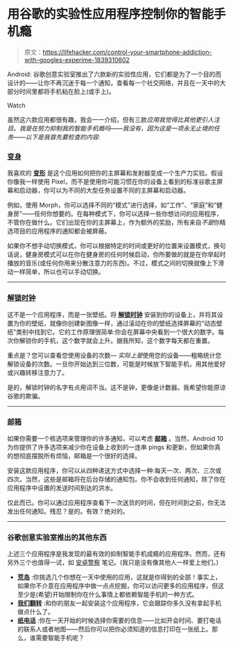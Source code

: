 # 用谷歌的实验性应用程序控制你的智能手机瘾

> 原文：<https://lifehacker.com/control-your-smartphone-addiction-with-googles-experime-1839310602>

Android: 谷歌创意实验室推出了六款新的实验性应用，它们都是为了一个目的而设计的——让你不再沉迷于每一个通知，查看每一个社交网络，并且在一天中的大部分时间里都将手机粘在脸上(或手上)。

Watch

虽然这六款应用都很有趣，我会一一介绍，但有三款*应用我觉得比其他更引人注目。我是在努力抑制我的智能手机瘾吗——我没有，因为这是一项永无止境的任务——以下是我首先要检查的内容:*

### [变身](https://play.google.com/store/apps/details?id=com.digitalwellbeingexperiments.morph)

我喜欢的 [**变形**](https://play.google.com/store/apps/details?id=com.digitalwellbeingexperiments.morph) 是这个应用如何把你的主屏幕和发射器变成一个生产力实验。假设你像我一样使用 Pixel，而不是使用你可能习惯在你的设备上看到的标准谷歌主屏幕和启动器，你可以为不同的大型任务设置不同的主屏幕和启动器。

例如，使用 Morph，你可以选择不同的“模式”进行选择，如“工作”、“家庭”和“健身房”——任何你想要的。在每种模式下，你可以选择一些你想访问的应用程序，不管你在做什么。它们出现在你的主屏幕上，作为额外的奖励，所有来自*不是*你精选项目的应用程序的通知都会被屏蔽。

如果你不想手动切换模式，你可以根据特定的时间或更好的位置来设置模式，换句话说，健身房模式可以在你在健身房的任何时候启动，你所要做的就是在你举起时播放的音乐(或任何你用来分散注意力的东西)。不过，模式之间的切换就像上下滑动一样简单，所以也可以手动切换。

* * *

### [解锁时钟](https://play.google.com/store/apps/details?id=com.digitalwellbeingexperiments.unlockclock)

这不是一个应用程序，而是一张壁纸。将 [**解锁时钟**](https://play.google.com/store/apps/details?id=com.digitalwellbeingexperiments.unlockclock) 安装到你的设备上，并将其设置为你的壁纸，就像你创建新图像一样，通过滚动在你的壁纸选择屏幕的“动态壁纸”类别中找到它。它的工作原理很简单:你会在屏幕中央看到一个很大的数字。每次你解锁你的手机，这个数字就会上升。据我所知，这个数字每天都在重置。

重点是？您可以查看您使用设备的次数— *实际上是*使用您的设备——粗略统计您解锁设备的次数。一旦你开始达到三位数，可能是时候放下智能手机，用其他爱好或兴趣转移注意力了。

是的，解锁时钟的名字有点用词不当。这不是钟，更像是计数器。我希望你能原谅谷歌的欺骗。

* * *

### [邮箱](https://play.google.com/store/apps/details?id=com.digitalwellbeingexperiments.postbox)

如果你需要一个核选项来管理你的许多通知，可以考虑 [**邮箱**](https://play.google.com/store/apps/details?id=com.digitalwellbeingexperiments.postbox) 。当然，Android 10 为你提供了许多选项来减少你在设备上收到的一连串 pings 和更新，但如果你真的想彻底摆脱所有烦恼，邮箱是一个很好的选择。

安装这款应用程序，你可以从四种递送方式中选择一种:每天一次、两次、三次或四次。当然，这些是邮箱将在后台存储的通知包。你不会收到任何通知，除了你在应用程序中设置的发送时间到达的洪水。

仅此而已。你可以通过应用程序查看下一次送货的时间，但在时间到之前，你无法发出任何通知。残忍？是的。有效？绝对的。

* * *

### 谷歌创意实验室推出的其他东西

上述三个应用程序是我发现的最有效的抑制智能手机成瘾的应用程序。然而，还有另外三个也值得一试，如 [安卓警察](https://www.androidpolice.com/2019/10/23/google-releases-5-experimental-digital-wellbeing-apps/) 笔记。(我只是没有像其他人一样爱上他们。)

*   [**荒岛**](https://play.google.com/store/apps/details?id=com.digitalwellbeingexperiments.desertisland) :你挑选几个你想在一天中使用的应用，这就是你得到的全部！事实上，如果你不介意在应用程序中做一点点挖掘，你可以访问更多的应用程序，但这至少是(希望)开始限制你在什么事情上都依赖智能手机的一种方式。
*   [**我们翻转**](https://play.google.com/store/apps/details?id=com.digitalwellbeingexperiments.weflip) :和你的朋友一起安装这个应用程序，它会跟踪你多久没有拿起手机做点什么了。
*   [**纸电话**](https://play.google.com/store/apps/details?id=com.withgoogle.experiments.unplugged) :你在一天开始的时候选择你需要的信息——比如开会时间、要打电话的联系人或者地图——然后你可以把你必须知道的信息打印在一张纸上。那么，谁需要智能手机呢？